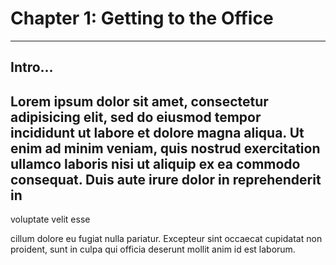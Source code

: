 # Chapter 1: Getting to the Office
---
Intro...
---
Lorem ipsum dolor sit amet, consectetur adipisicing elit, sed do eiusmod tempor incididunt ut labore et dolore magna aliqua. Ut enim ad minim veniam, quis nostrud exercitation ullamco laboris nisi ut aliquip ex ea commodo consequat. Duis aute irure dolor in reprehenderit in
------

 voluptate velit esse

  cillum dolore eu fugiat nulla pariatur. Excepteur sint occaecat cupidatat non proident, sunt in culpa qui officia deserunt mollit anim id est laborum.
